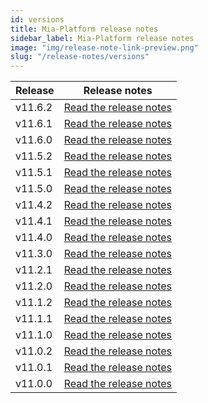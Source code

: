 ```yaml
---
id: versions
title: Mia-Platform release notes
sidebar_label: Mia-Platform release notes
image: "img/release-note-link-preview.png"
slug: "/release-notes/versions"
---
```

| Release | Release notes                              |
|---------|--------------------------------------------|
| v11.6.2 | [Read the release notes](/release-notes/v11.6.2.md) |
| v11.6.1 | [Read the release notes](/release-notes/v11.6.1.md) |
| v11.6.0 | [Read the release notes](/release-notes/v11.6.0.md) |
| v11.5.2 | [Read the release notes](/release-notes/v11.5.2.md) |
| v11.5.1 | [Read the release notes](/release-notes/v11.5.1.md) |
| v11.5.0 | [Read the release notes](/release-notes/v11.5.0.md) |
| v11.4.2 | [Read the release notes](/release-notes/v11.4.2.md) |
| v11.4.1 | [Read the release notes](/release-notes/v11.4.1.md) |
| v11.4.0 | [Read the release notes](/release-notes/v11.4.0.md) |
| v11.3.0 | [Read the release notes](/release-notes/v11.3.0.md) |
| v11.2.1 | [Read the release notes](/release-notes/v11.2.1.md) |
| v11.2.0 | [Read the release notes](/release-notes/v11.2.0.md) |
| v11.1.2 | [Read the release notes](/release-notes/v11.1.2.md) |
| v11.1.1 | [Read the release notes](/release-notes/v11.1.1.md) |
| v11.1.0 | [Read the release notes](/release-notes/v11.1.0.md) |
| v11.0.2 | [Read the release notes](/release-notes/v11.0.2.md) |
| v11.0.1 | [Read the release notes](/release-notes/v11.0.1.md) |
| v11.0.0 | [Read the release notes](/release-notes/v11.0.0.md) |